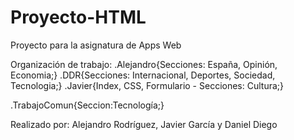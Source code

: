 # Proyecto-HTML
Proyecto para la asignatura de Apps Web

Organización de trabajo:
.Alejandro{Secciones: España, Opinión, Economia;}
.DDR{Secciones: Internacional, Deportes, Sociedad, Tecnologia;}
.Javier{Index, CSS, Formulario - Secciones: Cultura;}

.TrabajoComun{Seccion:Tecnología;}

Realizado por: Alejandro Rodríguez, Javier García y Daniel Diego
